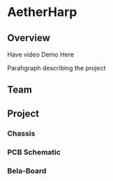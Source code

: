 # AetherHarp 

## Overview
Have video Demo Here 

Parahgraph describing the project

## Team 

## Project 

### Chassis

### PCB Schematic

### Bela-Board 

